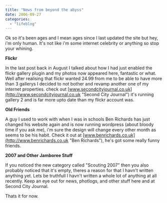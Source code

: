 ```yaml
---
title: "News from beyond the abyss"
date: 2006-09-27
categories: 
  - "lifeblog"
---
```


Ok so it's been ages and I mean ages since I last updated the site but hey, i'm only human. It's not like i'm some internet celebrity or anything so stop your whining.

**Flickr**

In the last post back in August I talked about how I had just enabled the flickr gallery plugin and my photos now appeared here, fantastic or what. Well after realising that flickr wanted 24.99 from me to be able to have more than 3 gallerys I decided to not bother and revamp another one of my internet properties. check out [www.secondcityjournal.co.uk](http://www.secondcityjournal.co.uk "Second City Journal") it's running gallery 2 and is far more upto date than my flickr account was.

**Old Friends**

A guy I used to work with when I was in schools Ben Richards has just changed his website again and is now running wordpress (about bloody time if you ask me), i'm sure the design will change every other month as seems to be his habit. Check it out at [www.benrichards.co.uk](http://www.benrichards.co.uk "Ben Richards"), he's got some really funny friends.

**2007 and Other Jamboree Stuff**

If you noticed the new category called "Scouting 2007" then you also probably noticed that it's empty, theres a reason for that I havn't written anything yet. Lets be truthfull I havn't written a whole lot of anything at all recently. Keep an eye out for news, photlogs, and other stuff here and at Second City Journal.

Thats it for now.
